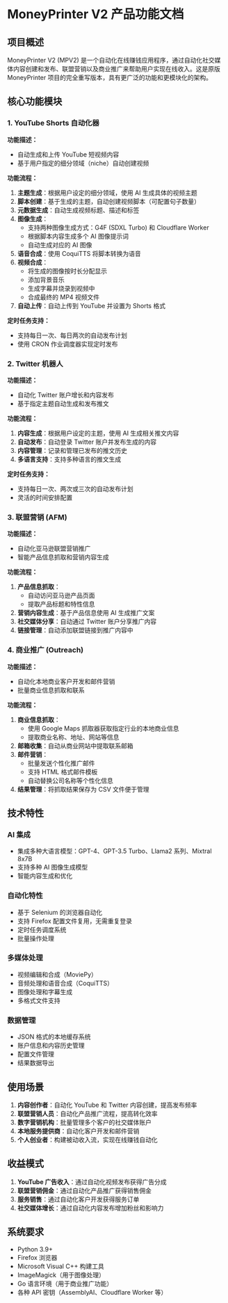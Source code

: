 # MoneyPrinter V2 产品功能文档

## 项目概述

MoneyPrinter V2 (MPV2) 是一个自动化在线赚钱应用程序，通过自动化社交媒体内容创建和发布、联盟营销以及商业推广来帮助用户实现在线收入。这是原版 MoneyPrinter 项目的完全重写版本，具有更广泛的功能和更模块化的架构。

## 核心功能模块

### 1. YouTube Shorts 自动化器

**功能描述：**
- 自动生成和上传 YouTube 短视频内容
- 基于用户指定的细分领域（niche）自动创建视频

**功能流程：**
1. **主题生成**：根据用户设定的细分领域，使用 AI 生成具体的视频主题
2. **脚本创建**：基于生成的主题，自动创建视频脚本（可配置句子数量）
3. **元数据生成**：自动生成视频标题、描述和标签
4. **图像生成**：
   - 支持两种图像生成方式：G4F (SDXL Turbo) 和 Cloudflare Worker
   - 根据脚本内容生成多个 AI 图像提示词
   - 自动生成对应的 AI 图像
5. **语音合成**：使用 CoquiTTS 将脚本转换为语音
6. **视频合成**：
   - 将生成的图像按时长分配显示
   - 添加背景音乐
   - 生成字幕并烧录到视频中
   - 合成最终的 MP4 视频文件
7. **自动上传**：自动上传到 YouTube 并设置为 Shorts 格式

**定时任务支持：**
- 支持每日一次、每日两次的自动发布计划
- 使用 CRON 作业调度器实现定时发布

### 2. Twitter 机器人

**功能描述：**
- 自动化 Twitter 账户增长和内容发布
- 基于指定主题自动生成和发布推文

**功能流程：**
1. **内容生成**：根据用户设定的主题，使用 AI 生成相关推文内容
2. **自动发布**：自动登录 Twitter 账户并发布生成的内容
3. **内容管理**：记录和管理已发布的推文历史
4. **多语言支持**：支持多种语言的推文生成

**定时任务支持：**
- 支持每日一次、两次或三次的自动发布计划
- 灵活的时间安排配置

### 3. 联盟营销 (AFM)

**功能描述：**
- 自动化亚马逊联盟营销推广
- 智能产品信息抓取和营销内容生成

**功能流程：**
1. **产品信息抓取**：
   - 自动访问亚马逊产品页面
   - 提取产品标题和特性信息
2. **营销内容生成**：基于产品信息使用 AI 生成推广文案
3. **社交媒体分享**：自动通过 Twitter 账户分享推广内容
4. **链接管理**：自动添加联盟链接到推广内容中

### 4. 商业推广 (Outreach)

**功能描述：**
- 自动化本地商业客户开发和邮件营销
- 批量商业信息抓取和联系

**功能流程：**
1. **商业信息抓取**：
   - 使用 Google Maps 抓取器获取指定行业的本地商业信息
   - 提取商业名称、地址、网站等信息
2. **邮箱收集**：自动从商业网站中提取联系邮箱
3. **邮件营销**：
   - 批量发送个性化推广邮件
   - 支持 HTML 格式邮件模板
   - 自动替换公司名称等个性化信息
4. **结果管理**：将抓取结果保存为 CSV 文件便于管理

## 技术特性

### AI 集成
- 集成多种大语言模型：GPT-4、GPT-3.5 Turbo、Llama2 系列、Mixtral 8x7B
- 支持多种 AI 图像生成模型
- 智能内容生成和优化

### 自动化特性
- 基于 Selenium 的浏览器自动化
- 支持 Firefox 配置文件复用，无需重复登录
- 定时任务调度系统
- 批量操作处理

### 多媒体处理
- 视频编辑和合成（MoviePy）
- 音频处理和语音合成（CoquiTTS）
- 图像处理和字幕生成
- 多格式文件支持

### 数据管理
- JSON 格式的本地缓存系统
- 账户信息和内容历史管理
- 配置文件管理
- 结果数据导出

## 使用场景

1. **内容创作者**：自动化 YouTube 和 Twitter 内容创建，提高发布频率
2. **联盟营销人员**：自动化产品推广流程，提高转化效率
3. **数字营销机构**：批量管理多个客户的社交媒体账户
4. **本地服务提供商**：自动化客户开发和邮件营销
5. **个人创业者**：构建被动收入流，实现在线赚钱自动化

## 收益模式

1. **YouTube 广告收入**：通过自动化视频发布获得广告分成
2. **联盟营销佣金**：通过自动化产品推广获得销售佣金
3. **服务销售**：通过自动化客户开发获得服务订单
4. **社交媒体增长**：通过自动化内容发布增加粉丝和影响力

## 系统要求

- Python 3.9+
- Firefox 浏览器
- Microsoft Visual C++ 构建工具
- ImageMagick（用于图像处理）
- Go 语言环境（用于商业推广功能）
- 各种 API 密钥（AssemblyAI、Cloudflare Worker 等）